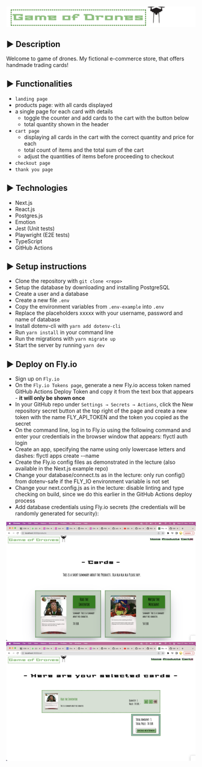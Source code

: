 ![goD Logo](public/godLogo.png)

## ▶ Description

Welcome to game of drones. My fictional e-commerce store, that offers handmade trading cards!

## ▶ Functionalities

- `landing page`
- products page: with all cards displayed
- a single page for each card with details
  - toggle the counter and add cards to the cart with the button below
  - total quantity shown in the header
- `cart page`
  - displaying all cards in the cart with the correct quantity and price for each
  - total count of items and the total sum of the cart
  - adjust the quantities of items before proceeding to checkout
- `checkout page`
- `thank you page`

## ▶ Technologies

- Next.js
- React.js
- Postgres.js
- Emotion
- Jest (Unit tests)
- Playwright (E2E tests)
- TypeScript
- GitHub Actions

## ▶ Setup instructions

- Clone the repository with `git clone <repo>`
- Setup the database by downloading and installing PostgreSQL
- Create a user and a database
- Create a new file `.env`
- Copy the environment variables from `.env-example` into `.env`
- Replace the placeholders xxxxx with your username, password and name of database
- Install dotenv-cli with `yarn add dotenv-cli`
- Run `yarn install` in your command line
- Run the migrations with `yarn migrate up`
- Start the server by running `yarn dev`

## ▶ Deploy on Fly.io
- Sign up on `Fly.io`
- On the `Fly.io Tokens page`, generate a new Fly.io access token named GitHub Actions Deploy Token and copy it from the text box that appears - **it will only be shown once**
- In your GitHub repo under `Settings → Secrets → Actions`, click the New repository secret button at the top right of the page and create a new token with the name FLY_API_TOKEN and the token you copied as the secret
- On the command line, log in to Fly.io using the following command and enter your credentials in the browser window that appears:
flyctl auth login
- Create an app, specifying the name using only lowercase letters and dashes:
flyctl apps create --name <app name>
- Create the Fly.io config files as demonstrated in the lecture (also available in the Next.js example repo)
- Change your database/connect.ts as in the lecture: only run config() from dotenv-safe if the FLY_IO environment variable is not set
- Change your next.config.js as in the lecture: disable linting and type checking on build, since we do this earlier in the GitHub Actions deploy process
- Add database credentials using Fly.io secrets (the credentials will be randomly generated for security):

![goD screenshot](public/screenshot1.png)
![goD screenshot](public/screenshot2.png)
